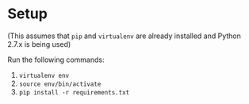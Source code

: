 # Setup

(This assumes that `pip` and `virtualenv` are already installed and Python 2.7.x is being used)

Run the following commands:

1. `virtualenv env`
2. `source env/bin/activate`
3. `pip install -r requirements.txt`